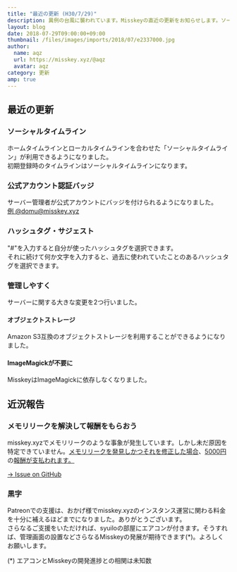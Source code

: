 ```yaml
---
title: "最近の更新 (H30/7/29)"
description: 異例の台風に襲われています。Misskeyの直近の更新をお知らせします。ソーシャルタイムライン、サーバーの管理・導入性の向上など。
layout: blog
date: 2018-07-29T09:00:00+09:00
thumbnail: /files/images/imports/2018/07/e2337000.jpg
author:
  name: aqz
  url: https://misskey.xyz/@aqz
  avatar: aqz
category: 更新
amp: true
---
```

## 最近の更新

### ソーシャルタイムライン
ホームタイムラインとローカルタイムラインを合わせた「ソーシャルタイムライン」が利用できるようになりました。  
初期登録時のタイムラインはソーシャルタイムラインになります。

### 公式アカウント認証バッジ
サーバー管理者が公式アカウントにバッジを付けられるようになりました。  
[例 @domu@misskey.xyz](https://misskey.xyz/@domu)

### ハッシュタグ・サジェスト
"#"を入力すると自分が使ったハッシュタグを選択できます。  
それに続けて何か文字を入力すると、過去に使われていたことのあるハッシュタグを選択できます。

### 管理しやすく
サーバーに関する大きな変更を2つ行いました。

#### オブジェクトストレージ
Amazon S3互換のオブジェクトストレージを利用することができるようになりました。

#### ImageMagickが不要に
MisskeyはImageMagickに依存しなくなりました。

## 近況報告

### メモリリークを解決して報酬をもらおう
misskey.xyzでメモリリークのような事象が発生しています。しかし未だ原因を特定できていません。[メモリリークを発見しかつそれを修正した場合](https://misskey.xyz/notes/5b5af1db2c880114aebf5068)、[5000円](https://misskey.xyz/notes/5b5bd2d4f76ee01c29695d26)の[報酬が支払われます。](https://misskey.xyz/notes/5b5af1792c880114aebf5053)

[→ Issue on GitHub](https://github.com/syuilo/misskey/issues/1913)

### 黒字
Patreonでの支援は、おかげ様でmisskey.xyzのインスタンス運営に関わる料金を十分に補えるほどまでになりました。ありがとうございます。  
さらなるご支援をいただければ、syuiloの部屋にエアコンが付きます。そうすれば、管理画面の設置などさらなるMisskeyの発展が期待できます(*)。よろしくお願いします。

(*) エアコンとMisskeyの開発進捗との相関は未知数